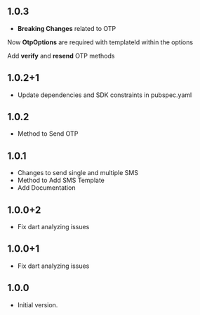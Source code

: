 ## 1.0.3

- **Breaking Changes** related to OTP

Now **OtpOptions** are required with templateId within the options

Add **verify** and **resend** OTP methods

## 1.0.2+1

- Update dependencies and SDK constraints in pubspec.yaml

## 1.0.2

- Method to Send OTP

## 1.0.1

- Changes to send single and multiple SMS
- Method to Add SMS Template
- Add Documentation

## 1.0.0+2

- Fix dart analyzing issues

## 1.0.0+1

- Fix dart analyzing issues

## 1.0.0

- Initial version.
